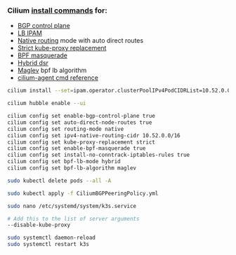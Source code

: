 ### Cilium [install commands](https://github.com/cilium/cilium-cli/blob/master/install/install.go) for:
* [BGP control plane](https://docs.cilium.io/en/stable/network/bgp-control-plane/)
* [LB IPAM](https://docs.cilium.io/en/stable/network/lb-ipam/)
* [Native routing](https://docs.cilium.io/en/stable/network/concepts/routing/#native-routing) mode with auto direct routes
* [Strict kube-proxy replacement](https://docs.cilium.io/en/latest/network/kubernetes/kubeproxy-free/)
* [BPF masquerade](https://docs.cilium.io/en/stable/network/concepts/masquerading/)
* [Hybrid dsr](https://docs.cilium.io/en/stable/network/kubernetes/kubeproxy-free/#dsr-mode)
* [Maglev](https://cilium.io/blog/2020/11/10/cilium-19/#maglev) bpf lb algorithm
* [cilium-agent cmd reference](https://docs.cilium.io/en/stable/cmdref/cilium-agent/)

```bash
cilium install --set=ipam.operator.clusterPoolIPv4PodCIDRList=10.52.0.0/16 --set k8sServiceHost=192.168.99.77 --set k8sServicePort=6443

cilium hubble enable --ui

cilium config set enable-bgp-control-plane true
cilium config set auto-direct-node-routes true
cilium config set routing-mode native
cilium config set ipv4-native-routing-cidr 10.52.0.0/16
cilium config set kube-proxy-replacement strict
cilium config set enable-bpf-masquerade true
cilium config set install-no-conntrack-iptables-rules true
cilium config set bpf-lb-mode hybrid
cilium config set bpf-lb-algorithm maglev
```

```bash
sudo kubectl delete pods --all -A

sudo kubectl apply -f CiliumBGPPeeringPolicy.yml

sudo nano /etc/systemd/system/k3s.service

# Add this to the list of server arguments
--disable-kube-proxy

sudo systemctl daemon-reload
sudo systemctl restart k3s
```
